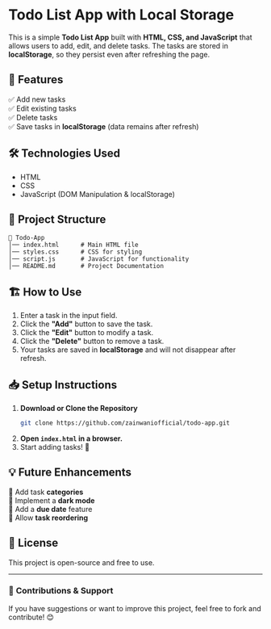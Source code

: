 # Todo List App with Local Storage

This is a simple **Todo List App** built with **HTML, CSS, and JavaScript** that allows users to add, edit, and delete tasks. The tasks are stored in **localStorage**, so they persist even after refreshing the page.

## 🚀 Features

✅ Add new tasks  
✅ Edit existing tasks  
✅ Delete tasks  
✅ Save tasks in **localStorage** (data remains after refresh)  

## 🛠️ Technologies Used

- HTML  
- CSS  
- JavaScript (DOM Manipulation & localStorage)  

## 📂 Project Structure

```
📂 Todo-App
│── index.html      # Main HTML file
│── styles.css      # CSS for styling
│── script.js       # JavaScript for functionality
│── README.md       # Project Documentation
```

## 🏗️ How to Use

1. Enter a task in the input field.  
2. Click the **"Add"** button to save the task.  
3. Click the **"Edit"** button to modify a task.  
4. Click the **"Delete"** button to remove a task.  
5. Your tasks are saved in **localStorage** and will not disappear after refresh.  

## 📥 Setup Instructions

1. **Download or Clone the Repository**
   ```bash
   git clone https://github.com/zainwaniofficial/todo-app.git
   ```
2. **Open `index.html` in a browser.**  
3. Start adding tasks! 🎯  

## 💡 Future Enhancements

🔹 Add task **categories**  
🔹 Implement a **dark mode**  
🔹 Add a **due date** feature  
🔹 Allow **task reordering**  

## 📜 License

This project is open-source and free to use.

---

### 📢 **Contributions & Support**
If you have suggestions or want to improve this project, feel free to fork and contribute! 😊

